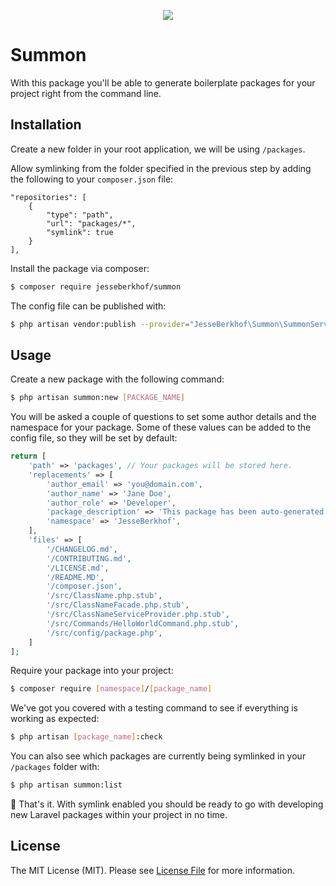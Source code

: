 <p align="center">
  <img src="https://i.imgur.com/gRhkOvy.png"/>
</p>

# Summon
With this package you'll be able to generate boilerplate packages for your project right from the command line.

## Installation
Create a new folder in your root application, we will be using `/packages`.

Allow symlinking from the folder specified in the previous step by adding the following to your `composer.json` file:

```
"repositories": [
    {
        "type": "path",
        "url": "packages/*",
        "symlink": true
    }
],
```

Install the package via composer:
```bash
$ composer require jesseberkhof/summon
```

The config file can be published with:
```bash
$ php artisan vendor:publish --provider="JesseBerkhof\Summon\SummonServiceProvider" --tag="config"
```

## Usage

Create a new package with the following command:
```bash
$ php artisan summon:new [PACKAGE_NAME]
```

You will be asked a couple of questions to set some author details and the namespace for your package.
Some of these values can be added to the config file, so they will be set by default:

```php
return [
    'path' => 'packages', // Your packages will be stored here.
    'replacements' => [
        'author_email' => 'you@domain.com',
        'author_name' => 'Jane Doe',
        'author_role' => 'Developer',
        'package_description' => 'This package has been auto-generated by JesseBerkhof/Summon',
        'namespace' => 'JesseBerkhof',
    ],
    'files' => [
        '/CHANGELOG.md',
        '/CONTRIBUTING.md',
        '/LICENSE.md',
        '/README.MD',
        '/composer.json',
        '/src/ClassName.php.stub',
        '/src/ClassNameFacade.php.stub',
        '/src/ClassNameServiceProvider.php.stub',
        '/src/Commands/HelloWorldCommand.php.stub',
        '/src/config/package.php',
    ]
];
```

Require your package into your project:
```bash
$ composer require [namespace]/[package_name]
```

We've got you covered with a testing command to see if everything is working as expected:
```bash
$ php artisan [package_name]:check
```

You can also see which packages are currently being symlinked in your `/packages` folder with:
```bash
$ php artisan summon:list
```

🎉 That's it. With symlink enabled you should be ready to go with developing new Laravel packages within your project in no time.

## License

The MIT License (MIT). Please see [License File](LICENSE.md) for more information.
